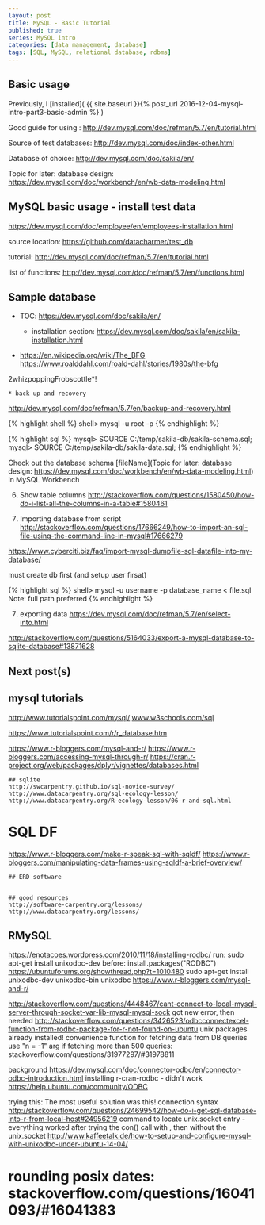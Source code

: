 ```yaml
---
layout: post
title: MySQL - Basic Tutorial
published: true
series: MySQL intro
categories: [data management, database]
tags: [SQL, MySQL, relational database, rdbms]
---
```


## Basic usage

Previously, I [installed]( {{ site.baseurl }}{% post_url 2016-12-04-mysql-intro-part3-basic-admin %} ) 

Good guide for using : http://dev.mysql.com/doc/refman/5.7/en/tutorial.html

Source of test databases: http://dev.mysql.com/doc/index-other.html

Database of choice: http://dev.mysql.com/doc/sakila/en/

Topic for later: database design: https://dev.mysql.com/doc/workbench/en/wb-data-modeling.html

## MySQL basic usage - install test data

https://dev.mysql.com/doc/employee/en/employees-installation.html

source location: https://github.com/datacharmer/test_db

tutorial: http://dev.mysql.com/doc/refman/5.7/en/tutorial.html

list of functions: http://dev.mysql.com/doc/refman/5.7/en/functions.html

## Sample database


* TOC: https://dev.mysql.com/doc/sakila/en/ 
    * installation section: https://dev.mysql.com/doc/sakila/en/sakila-installation.html

* 
    https://en.wikipedia.org/wiki/The_BFG
https://www.roalddahl.com/roald-dahl/stories/1980s/the-bfg

2whizpoppingFrobscottle*!
    
    * back up and recovery

http://dev.mysql.com/doc/refman/5.7/en/backup-and-recovery.html


{% highlight shell %}
shell> mysql -u root -p
{% endhighlight %}

{% highlight sql %}
mysql> SOURCE C:/temp/sakila-db/sakila-schema.sql;
mysql> SOURCE C:/temp/sakila-db/sakila-data.sql;
{% endhighlight %}

Check out the database schema [fileName](Topic for later: database design: https://dev.mysql.com/doc/workbench/en/wb-data-modeling.html) in MySQL Workbench

6. Show table columns
http://stackoverflow.com/questions/1580450/how-do-i-list-all-the-columns-in-a-table#1580461



6. Importing database from script
http://stackoverflow.com/questions/17666249/how-to-import-an-sql-file-using-the-command-line-in-mysql#17666279

https://www.cyberciti.biz/faq/import-mysql-dumpfile-sql-datafile-into-my-database/

must create db first (and setup user firsat)

{% highlight sql %}
shell> mysql -u username -p database_name < file.sql    Note: full path preferred
{% endhighlight %}

7. exporting data
https://dev.mysql.com/doc/refman/5.7/en/select-into.html

http://stackoverflow.com/questions/5164033/export-a-mysql-database-to-sqlite-database#13871628

## Next post(s)

## mysql tutorials
http://www.tutorialspoint.com/mysql/
    www.w3schools.com/sql

https://www.tutorialspoint.com/r/r_database.htm

https://www.r-bloggers.com/mysql-and-r/
    https://www.r-bloggers.com/accessing-mysql-through-r/
    https://cran.r-project.org/web/packages/dplyr/vignettes/databases.html    
    
    ## sqlite
    http://swcarpentry.github.io/sql-novice-survey/
    http://www.datacarpentry.org/sql-ecology-lesson/
    http://www.datacarpentry.org/R-ecology-lesson/06-r-and-sql.html

# SQL DF
https://www.r-bloggers.com/make-r-speak-sql-with-sqldf/
    https://www.r-bloggers.com/manipulating-data-frames-using-sqldf-a-brief-overview/
    
    ## ERD software
    
    
    ## good resources
    http://software-carpentry.org/lessons/
    http://www.datacarpentry.org/lessons/

## RMySQL

https://enotacoes.wordpress.com/2010/11/18/installing-rodbc/
run: sudo apt-get install unixodbc-dev 
before: install.packages("RODBC")
https://ubuntuforums.org/showthread.php?t=1010480
sudo apt-get install unixodbc-dev unixodbc-bin unixodbc
https://www.r-bloggers.com/mysql-and-r/

http://stackoverflow.com/questions/4448467/cant-connect-to-local-mysql-server-through-socket-var-lib-mysql-mysql-sock
got new error, then needed 
http://stackoverflow.com/questions/3426523/odbcconnectexcel-function-from-rodbc-package-for-r-not-found-on-ubuntu
unix packages already installed!
convenience function for fetching data from DB queries
use "n = -1" arg if fetching more than 500 queries: stackoverflow.com/questions/31977297/#31978811

background
https://dev.mysql.com/doc/connector-odbc/en/connector-odbc-introduction.html
installing r-cran-rodbc - didn't work
https://help.ubuntu.com/community/ODBC

trying this: The most useful solution was this!
connection syntax
http://stackoverflow.com/questions/24699542/how-do-i-get-sql-database-into-r-from-local-host#24956219
command to locate unix.socket entry - everything worked after trying the con() call with , then without the unix.socket
http://www.kaffeetalk.de/how-to-setup-and-configure-mysql-with-unixodbc-under-ubuntu-14-04/

# rounding posix dates: stackoverflow.com/questions/16041093/#16041383
    
